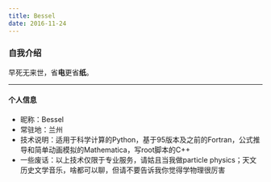 ```yaml
---
title: Bessel
date: 2016-11-24
---
```


### 自我介绍
早死无来世，省**电**更省**纸**。
***
#### 个人信息
* 昵称：Bessel
* 常驻地：兰州
* 技术说明：适用于科学计算的Python，基于95版本及之前的Fortran，公式推导和简单动画模拟的Mathematica，写root脚本的C++
* 一些废话：以上技术仅限于专业服务，请姑且当我做particle physics；天文历史文学音乐，啥都可以聊，但请不要告诉我你觉得学物理很厉害
